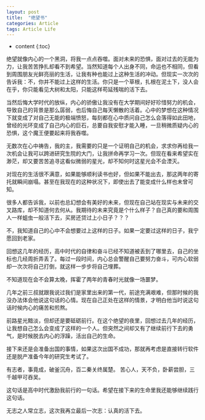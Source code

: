```yaml
---
layout: post
title:  "绝望书"
categories: Article
tags: Article Life
---
```


* content
{:toc}

绝望就像内心的一个黑洞，将我一点点吞噬。面对未来的恐惧，面对过去的无能为力，让我苦苦挣扎却看不到希望。当然知道每个人出身不同，命运也不相同，但看到周围朋友光鲜亮丽的生活，让我有种也能过上这种生活的冲动。但现实一次次的告诉我：不，你并不能过上这样的生活。你只是一个草根，扎根在泥土下，没人会在乎，你只能看见大树和太阳，只能这样苟延残喘的活下去。

当然后悔大学时代的放纵，内心的骄傲让我没有在大学期间好好珍惜努力的机会，导致自己的背景是那么孱弱，也后悔自己每天懒散的活着。心中的梦想在这种情况下就变成了对自己无能的极端愤怒，每刻都在心中质问自己怎么会落得如此田地，曾经的光环变成了自己内心的巨石，总要自我安慰才能入睡，一旦稍微质疑内心的恐惧，这个魔王便要起来将我吞噬。

无数次在心中祷告，我的主，我需要的只是一个证明自己的机会，求求你再给我一次机会让我可以跨进研究生院的大门，让我拼命再学习一次。但现在看来希望实在渺茫，却又要苦苦追寻这看似微弱的星光，却不知何时这星光会不会湮灭。

对现在的生活很不满意，如果能够顺利读书也好，但如果不能出去，那这两年的寄托就瞬间崩塌。甚至在我现在的这种状况下，即使出去了能变成什么样也未曾可知。

很多人都告诉我，以前也总幻想会有美好的未来，但现在自己站在现实与未来的交叉路库，却不知道何去何从。我期待的未来究竟是个什么样子？自己真的要和周围人一样蛆虫一般活下去，买房还贷过上小日子？？？

不，我知道自己的心中不会想要过上这样的日子。如果一定要过这样的日子，我宁愿回到老家。

回想这几年的经历，高中时代的自律和奋斗已经不知道被丢到了哪里去，自己的坐标也几经周折弄丢了。每过一段时间，内心总会警醒自己要努力奋斗，可内心软弱却一次次将自己打倒，就这样一步步将自己埋葬。

不知道现在会不会算太晚，挥霍了两年的青春时光就像一场噩梦。

几年之前三叔就跟我说过我们是家里出来的第一代，前途充满艰难，但那时候的我没办法体会他说这句话的心情。现在自己正处在这样的情景，才明白他当时说这句话时候内心的痛苦和煎熬。

前路星光黯淡，但却还是要砥砺前行。在这个绝望的夜里，回想过去几年的经历，让我想自己怎么会变成了这样的一个人。但突然之间却又有了继续前行下去的勇气，是时候脱去内心的浮躁，活出自己的生命。

接下来还是会准备出国的事情，如果这次出国不成功，那就再考虑是直接转行软件还是脱产准备今年的研究生考试了。

有志者，事竟成，破釜沉舟，百二秦关终属楚。
苦心人，天不负，卧薪尝胆，三千越甲可吞吴。

这句话是高中时代激励我前行的一句话。希望在接下来的生命里我还能够继续践行这句话。

无志之人常立志，这次我再立最后一次志：认真的活下去。

















